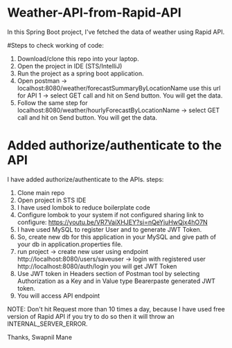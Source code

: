 # Weather-API-from-Rapid-API
In this Spring Boot project, I've fetched the data of weather using Rapid API.

#Steps to check working of code:
1. Download/clone this repo into your laptop.
2. Open the project in IDE (STS/IntelliJ)
3. Run the project as a spring boot application.
4. Open postman -> localhost:8080/weather/forecastSummaryByLocationName use this url for API 1 -> select GET call and hit on Send button. You will get the data.
5. Follow the same step for localhost:8080/weather/hourlyForecastByLocationName -> select GET call and hit on Send button. You will get the data.

# Added authorize/authenticate to the API
I have added authorize/authenticate to the APIs.
steps:
1. Clone main repo
2. Open project in STS IDE
3. I have used lombok to reduce boilerplate code
4. Configure lombok to your system if not configured sharing link to configure: https://youtu.be/VR7VaiXHJEY?si=nQeYjuHwQjx4hO7N
6. I have used MySQL to register User and to generate JWT Token.
7. So, create new db for this application in your MySQL and give path of your db in application.properties file.
8. run project -> create new user using endpoint http://localhost:8080/users/saveuser -> login with registered user http://localhost:8080/auth/login you will get JWT Token
9. Use JWT token in Headers section of Postman tool by selecting Authorization as a Key and in Value type Bearer<space>paste generated JWT token.
10. You will access API endpoint
   
NOTE: Don't hit Request more than 10 times a day, because I have used free version of Rapid API if you try to do so then it will throw an INTERNAL_SERVER_ERROR.

Thanks,
Swapnil Mane
